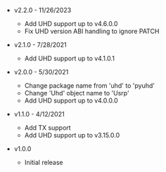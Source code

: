 * v2.2.0 - 11/26/2023
    * Add UHD support up to v4.6.0.0
    * Fix UHD version ABI handling to ignore PATCH

* v2.1.0 - 7/28/2021
    * Add UHD support up to v4.1.0.1

* v2.0.0 - 5/30/2021
    * Change package name from 'uhd' to 'pyuhd'
    * Change 'Uhd' object name to 'Usrp'
    * Add UHD support up to v4.0.0.0

* v1.1.0 - 4/12/2021
    * Add TX support
    * Add UHD support up to v3.15.0.0

* v1.0.0
    * Initial release
